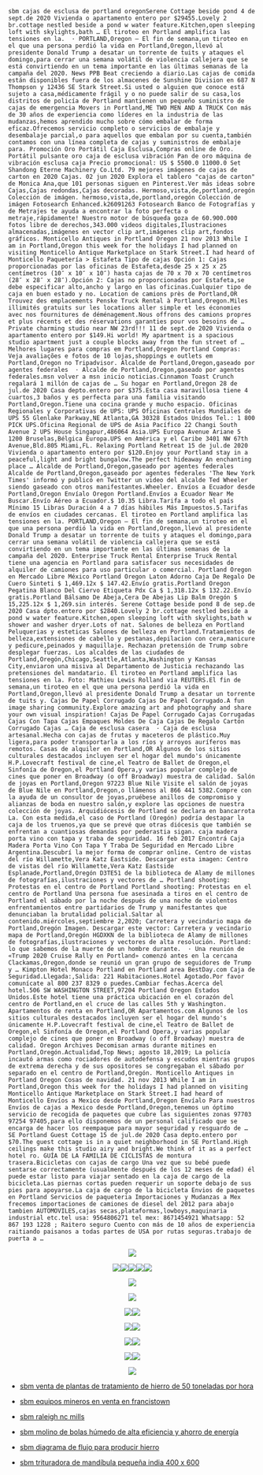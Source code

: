 
```
sbm cajas de esclusa de portland oregonSerene Cottage beside pond 4 de sept.de 2020 Vivienda o apartamento entero por $29455.Lovely 2 br.cottage nestled beside a pond w water feature.Kitchen,open sleeping loft with skylights,bath … El tiroteo en Portland amplifica las tensiones en la.  · PORTLAND,Oregon — El fin de semana,un tiroteo en el que una persona perdió la vida en Portland,Oregon,llevó al presidente Donald Trump a desatar un torrente de tuits y ataques el domingo,para cerrar una semana volátil de violencia callejera que se está convirtiendo en un tema importante en las últimas semanas de la campaña del 2020. News PPB Beat creciendo a diario.Las cajas de comida están disponibles fuera de los almacenes de Sunshine Division en 687 N Thompson y 12436 SE Stark Street.Si usted o alguien que conoce está sujeto a casa,médicamente frágil y o no puede salir de su casa,los distritos de policía de Portland mantienen un pequeño suministro de cajas de emergencia Movers in Portland,ME TWO MEN AND A TRUCK Con más de 30 años de experiencia como líderes en la industria de las mudanzas,hemos aprendido mucho sobre cómo embalar de forma eficaz.Ofrecemos servicio completo o servicios de embalaje y desembalaje parcial,o para aquellos que embalan por su cuenta,también contamos con una línea completa de cajas y suministros de embalaje para. Promoción Oro Portátil Caja Esclusa,Compras online de Oro. Portátil pulsante oro caja de esclusa vibración Pan de oro máquina de vibración esclusa caja Precio promocional: US $ 5500.0 11000.0 Set Shandong Eterne Machinery Co.Ltd. 79 mejores imágenes de cajas de carton en 2020 Cajas. 02 jun 2020 Explora el tablero "cajas de carton" de Monica Ana,que 101 personas siguen en Pinterest.Ver más ideas sobre Cajas,Cajas redondas,Cajas decoradas. Hermoso,vista,de,portland,oregón Colección de imágen. hermoso,vista,de,portland,oregón Colección de imágen Fotosearch Enhanced.k26091263 Fotosearch Banco de Fotografías y de Metrajes te ayuda a encontrar la foto perfecta o metraje,rápidamente! Nuestro motor de búsqueda goza de 60.900.000 fotos libre de derechos,343.000 videos digitales,Ilustraciones almacenadas,imágenes en vector clip art,imágenes clip art,fondos gráficos. Monticello Antiques in Portland Oregon 21 nov 2013 While I am in Portland,Oregon this week for the holidays I had planned on visiting Monticello Antique Marketplace on Stark Street.I had heard of Monticello Paquetería > Estafeta Tipo de cajas Opción 1: Cajas proporcionadas por las oficinas de Estafeta,desde 25 x 25 x 25 centímetros (10″ x 10″ x 10″) hasta cajas de 70 x 70 x 70 centímetros (28″ x 28″ x 28″).Opción 2: Cajas no proporcionadas por Estafeta,se debe especificar alto,ancho y largo en las oficinas.Cualquier tipo de caja en buen estado y no. Location de camions près de Portland,OR Trouvez des emplacements Penske Truck Rental à Portland,Oregon.Miles illimités gratuits sur les locations aller simple et les économies avec nos fournitures de déménagement.Nous offrons des camions propres et plus récents et des réservations garanties pour vos besoins de … Private charming studio near NW 23rd!!! 11 de sept.de 2020 Vivienda o apartamento entero por $149.Hi world! My apartment is a spacious studio apartment just a couple blocks away from the fun street of … Melhores lugares para compras em Portland,Oregon Portland Compras: Veja avaliações e fotos de 10 lojas,shoppings e outlets em Portland,Oregon no Tripadvisor. Alcalde de Portland,Oregon,gaseado por agentes federales  · Alcalde de Portland,Oregon,gaseado por agentes federales.msn volver a msn inicio noticias.Cinnamon Toast Crunch regalará 1 millón de cajas de … Su hogar en Portland,Oregon 28 de jul.de 2020 Casa depto.entero por $375.Esta casa maravillosa tiene 4 cuartos,3 baños y es perfecta para una familia visitando Portland,Oregon.Tiene una cocina grande y mucho espacio. Oficinas Regionales y Corporativas de UPS: UPS Oficinas Centrales Mundiales de UPS 55 Glenlake Parkway,NE Atlanta,GA 30328 Estados Unidos Tel.: 1 800 PICK UPS.Oficina Regional de UPS de Asia Pacífico 22 Changi South Avenue 2 UPS House Singapur,486064 Asia.UPS Europa Avenue Ariane 5 1200 Bruselas,Bélgica Europa.UPS en América y el Caribe 3401 NW 67th Avenue,Bld.805 Miami,FL. Relaxing Portland Retreat 15 de jul.de 2020 Vivienda o apartamento entero por $120.Enjoy your Portland stay in a peaceful,light and bright bungalow.The perfect hideaway An enchanting place … Alcalde de Portland,Oregon,gaseado por agentes federales Alcalde de Portland,Oregon,gaseado por agentes federales 'The New York Times' informó y publicó en Twitter un video del alcalde Ted Wheeler siendo gaseado con otros manifestantes.Wheeler. Envíos a Ecuador desde Portland,Oregon Envíalo Oregon Portland.Envíos a Ecuador Near Me Buscar.Envío Aéreo a Ecuador.$ 10.35 Libra.Tarifa a todo el país Mínimo 15 Libras Duración 4 a 7 días hábiles Más Impuestos.5.Tarifas de envíos en ciudades cercanas. El tiroteo en Portland amplifica las tensiones en la. PORTLAND,Oregon — El fin de semana,un tiroteo en el que una persona perdió la vida en Portland,Oregon,llevó al presidente Donald Trump a desatar un torrente de tuits y ataques el domingo,para cerrar una semana volátil de violencia callejera que se está convirtiendo en un tema importante en las últimas semanas de la campaña del 2020. Enterprise Truck Rental Enterprise Truck Rental tiene una agencia en Portland para satisfacer sus necesidades de alquiler de camiones para uso particular o comercial. Portland Oregon en Mercado Libre México Portland Oregon Laton Adorno Caja De Regalo De Cuero Sinteti $ 1,469.12x $ 147.42.Envío gratis.Portland Oregon Pegatina Blanco Del Ciervo Etiqueta Pdx Ca $ 1,318.12x $ 132.22.Envío gratis.Portland Bálsamo De Abeja,Cera De Abejas Lip Balm Oregón $ 15,225.12x $ 1,269.sin interés. Serene Cottage beside pond 8 de sep.de 2020 Casa dpto.entero por $2840.Lovely 2 br.cottage nestled beside a pond w water feature.Kitchen,open sleeping loft with skylights,bath w shower and washer dryer.Lots of nat. Salones de belleza en Portland Peluquerias y esteticas Salones de belleza en Portland.Tratamientos de belleza,extensiones de cabello y pestanas,depilacion con cera,manicure y pedicure,peinados y maquillaje. Rechazan pretensión de Trump sobre desplegar fuerzas. Los alcaldes de las ciudades de Portland,Oregón,Chicago,Seattle,Atlanta,Washington y Kansas City,enviaron una misiva al Departamento de Justicia rechazando las pretensiones del mandatario. El tiroteo en Portland amplifica las tensiones en la. Foto: Mathieu Lewis Rolland via REUTERS.El fin de semana,un tiroteo en el que una persona perdió la vida en Portland,Oregon,llevó al presidente Donald Trump a desatar un torrente de tuits y. Cajas De Papel Corrugado Cajas De Papel Corrugado.A fun image sharing community.Explore amazing art and photography and share your own visual inspiration! Cajas De Papel Corrugado Cajas Corrugadas Cajas Con Tapa Cajas Empaques Moldes De Caja Cajas De Regalo Cartón Corrugado Cajas … Caja de esclusa casera  · Caja de esclusa artesanal.Hecha con cajas de frutas y maceteros de plástico.Muy ligera,para poder transportarla a los ríos y arroyos auríferos mas remotos. Casas de alquiler en Portland,OR Algunos de los sitios culturales destacados incluyen ser el hogar del mundo's únicamente H.P.Lovecraft festival de cine,el Teatro de Ballet de Oregon,el Sinfonía de Oregon,el Portland Opera,y varias popular complejo de cines que poner en Broadway (o off Broadway) muestra de calidad. Salón de joyas en Portland,Oregon 97223 Blue Nile Visite el salón de joyas de Blue Nile en Portland,Oregon,o llámenos al 866 441 5382.Compre con la ayuda de un consultor de joyas,pruébese anillos de compromiso y alianzas de boda en nuestro salón,y explore las opciones de nuestra colección de joyas. Arquidiócesis de Portland se declara en bancarrota La. Con esta medida,el caso de Portland (Oregón) podría destapar la caja de los truenos,ya que se prevé que otras diócesis que también se enfrentan a cuantiosas demandas por pederastia sigan. caja madera porta vino con tapa y traba de seguridad. 16 feb 2017 Encontrá Caja Madera Porta Vino Con Tapa Y Traba De Seguridad en Mercado Libre Argentina.Descubrí la mejor forma de comprar online. Centro de vistas del río Willamette,Vera Katz Eastside. Descargar esta imagen: Centro de vistas del río Willamette,Vera Katz Eastside Esplanade,Portland,Oregón D3TE51 de la biblioteca de Alamy de millones de fotografías,ilustraciones y vectores de … Portland shooting: Protestas en el centro de Portland Portland shooting: Protestas en el centro de Portland Una persona fue asesinada a tiros en el centro de Portland el sábado por la noche después de una noche de violentos enfrentamientos entre partidarios de Trump y manifestantes que denunciaban la brutalidad policial.Saltar al contenido.miércoles,septiembre 2,2020; Carretera y vecindario mapa de Portland,Oregón Imagen. Descargar este vector: Carretera y vecindario mapa de Portland,Oregón HGDXKN de la biblioteca de Alamy de millones de fotografías,ilustraciones y vectores de alta resolución. Portland: lo que sabemos de la muerte de un hombre durante.  · Una reunión de «Trump 2020 Cruise Rally en Portland» comenzó antes en la cercana Clackamas,Oregon,donde se reunió un gran grupo de seguidores de Trump y … Kimpton Hotel Monaco Portland en Portland area BestDay.com Caja de Seguridad.Llegada:,Salida: 221 Habitaciones.Hotel Agotado.Por favor comunícate al 800 237 8329 o puedes.Cambiar fechas.Acerca del hotel.506 SW WASHINGTON STREET,97204 Portland Oregon Estados Unidos.Este hotel tiene una práctica ubicación en el corazón del centro de Portland,en el cruce de las calles 5th y Washington. Apartamentos de renta en Portland,OR Apartamentos.com Algunos de los sitios culturales destacados incluyen ser el hogar del mundo's únicamente H.P.Lovecraft festival de cine,el Teatro de Ballet de Oregon,el Sinfonía de Oregon,el Portland Opera,y varias popular complejo de cines que poner en Broadway (o off Broadway) muestra de calidad. Oregon Archives Decomisan armas durante mitines en Portland,Oregón.Actualidad,Top News; agosto 18,2019; La policía incautó armas como rociadores de autodefensa y escudos mientras grupos de extrema derecha y de sus opositores se congregaban el sábado por separado en el centro de Portland,Oregón. Monticello Antiques in Portland Oregon Cosas de navidad. 21 nov 2013 While I am in Portland,Oregon this week for the holidays I had planned on visiting Monticello Antique Marketplace on Stark Street.I had heard of Monticello Envíos a Mexico desde Portland,Oregon Envíalo Para nuestros Envíos de cajas a Mexico desde Portland,Oregon,tenemos un óptimo servicio de recogida de paquetes que cubre las siguientes zonas 97703 97254 97405,para ello disponemos de un personal calificado que se encarga de hacer los reempaque para mayor seguridad y resguardo de … SE Portland Guest Cottage 15 de jul.de 2020 Casa depto.entero por $70.The guest cottage is in a quiet neighborhood in SE Portland.High ceilings make this studio airy and bright.We think of it as a perfect hotel ro. GUÍA DE LA FAMILIA DE CICLISTAS de montura trasera.Bicicletas con cajas de cargo Una vez que su bebé puede sentarse correctamente (usualmente después de los 12 meses de edad) él puede estar listo para viajar sentado en la caja de cargo de la bicicleta.Las piernas cortas pueden requerir un soporte debajo de sus pies para apoyarse.La caja de cargo de la bicicleta Envios de paquetes en Portland Servicios de paqueteria Importaciones y Mudanzas a Mex frecemos importaciones de camiones de diesel del 2012 para abajo tambien AUTOMOVILES,cajas secas,plataformas,lowboys,maquinaria industrial etc.tel usa: 9564806271 tel mex: 8671454921 Whatsapp: 52 867 193 1228 ; Raitero seguro Cuento con más de 10 años de experiencia raitiando paisanos a todas partes de USA por rutas seguras.trabajo de puerta a … 
```

<div align="center">

<a href="https://es-crusher.shibang-china.com/github&k=sbm+cajas+de+esclusa+de+portland+oregon"><img src="https://static.shibang-china.com/es/crusher/logo.jpg"></a>

<a href="https://es-crusher.shibang-china.com/github&k=sbm+cajas+de+esclusa+de+portland+oregon"><img src="https://static.shibang-china.com/es/crusher/index.jpg"></a><a href="https://es-crusher.shibang-china.com/material.htmlgithub&k=sbm+cajas+de+esclusa+de+portland+oregon"><img src="https://static.shibang-china.com/es/crusher/material.jpg"></a><a href="https://es-crusher.shibang-china.com/application.htmlgithub&k=sbm+cajas+de+esclusa+de+portland+oregon"><img src="https://static.shibang-china.com/es/crusher/application.jpg"></a><a href="https://es-crusher.shibang-china.com/aboutus.htmlgithub&k=sbm+cajas+de+esclusa+de+portland+oregon"><img src="https://static.shibang-china.com/es/crusher/aboutus.jpg"></a><a href="https://es-crusher.shibang-china.com/contact.htmlgithub&k=sbm+cajas+de+esclusa+de+portland+oregon"><img src="https://static.shibang-china.com/es/crusher/contact.jpg"></a>

<a href="https://es-crusher.shibang-china.com/github&k=sbm+cajas+de+esclusa+de+portland+oregon"><img src="https://static.shibang-china.com/es/crusher/banner.jpg"></a>

<a href="https://swt.shibang-china.com/github&k=sbm+cajas+de+esclusa+de+portland+oregon"><img src="https://static.shibang-china.com/es/crusher/text.jpg"></a>

<a href="https://swt.shibang-china.com/github&k=sbm+cajas+de+esclusa+de+portland+oregon"><img src="https://static.shibang-china.com/es/crusher/chat.jpg"></a><a href="https://es-crusher.shibang-china.com/contact.htmlgithub&k=sbm+cajas+de+esclusa+de+portland+oregon"><img src="https://static.shibang-china.com/es/crusher/message.jpg"></a>

<a href="https://es-crusher.shibang-china.com/products/pe.htmlgithub&k=sbm+cajas+de+esclusa+de+portland+oregon"><img src="https://static.shibang-china.com/es/crusher/pe.jpg"></a><a href="https://es-crusher.shibang-china.com/products/pf.htmlgithub&k=sbm+cajas+de+esclusa+de+portland+oregon"><img src="https://static.shibang-china.com/es/crusher/pf.jpg"></a>

<a href="https://es-crusher.shibang-china.com/products/hpt.htmlgithub&k=sbm+cajas+de+esclusa+de+portland+oregon"><img src="https://static.shibang-china.com/es/crusher/hpt.jpg"></a><a href="https://es-crusher.shibang-china.com/products/vsi.htmlgithub&k=sbm+cajas+de+esclusa+de+portland+oregon"><img src="https://static.shibang-china.com/es/crusher/vsi.jpg"></a>

<a href="https://es-crusher.shibang-china.com/products/klv.htmlgithub&k=sbm+cajas+de+esclusa+de+portland+oregon"><img src="https://static.shibang-china.com/es/crusher/klv.jpg"></a><a href="https://es-crusher.shibang-china.com/products/portable.htmlgithub&k=sbm+cajas+de+esclusa+de+portland+oregon"><img src="https://static.shibang-china.com/es/crusher/portable.jpg"></a>

<a href="https://swt.shibang-china.com/github&k=sbm+cajas+de+esclusa+de+portland+oregon"><img src="https://static.shibang-china.com/es/crusher/case.jpg"></a>

</div>


* [sbm venta de plantas de tratamiento de hierro de 50 toneladas por hora](sbm%20venta%20de%20plantas%20de%20tratamiento%20de%20hierro%20de%2050%20toneladas%20por%20hora.md)

* [sbm equipos mineros en venta en francistown](sbm%20equipos%20mineros%20en%20venta%20en%20francistown.md)

* [sbm raleigh nc mills](sbm%20raleigh%20nc%20mills.md)

* [sbm molino de bolas húmedo de alta eficiencia y ahorro de energía](sbm%20molino%20de%20bolas%20h%C3%BAmedo%20de%20alta%20eficiencia%20y%20ahorro%20de%20energ%C3%ADa.md)

* [sbm diagrama de flujo para producir hierro](sbm%20diagrama%20de%20flujo%20para%20producir%20hierro.md)

* [sbm trituradora de mandíbula pequeña india 400 x 600](sbm%20trituradora%20de%20mand%C3%ADbula%20peque%C3%B1a%20india%20400%20x%20600.md)